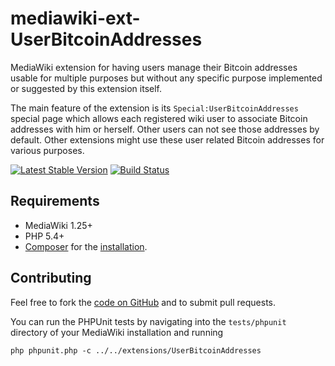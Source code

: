 # mediawiki-ext-UserBitcoinAddresses
MediaWiki extension for having users manage their Bitcoin addresses usable for multiple purposes but 
without any specific purpose implemented or suggested by this extension itself.

The main feature of the extension is its `Special:UserBitcoinAddresses` special page which allows 
each registered wiki user to associate Bitcoin addresses with him or herself. Other users can not
see those addresses by default. Other extensions might use these user related Bitcoin addresses
for various purposes.

[![Latest Stable Version](https://poser.pugx.org/mediawiki/user-bitcoin-addresses/version.png)](https://packagist.org/packages/mediawiki/user-bitcoin-addresses)
[![Build Status](https://travis-ci.org/DanweDE/mediawiki-ext-UserBitcoinAddresses.svg?branch=master)](https://travis-ci.org/DanweDE/mediawiki-ext-UserBitcoinAddresses)

## Requirements

* MediaWiki 1.25+
* PHP 5.4+
* [Composer](https://getcomposer.org/) for the [installation](docs/INSTALL.md).

## Contributing

Feel free to fork the [code on GitHub](https://github.com/DanweDE/mediawiki-ext-UserBitcoinAddresses) 
and to submit pull requests.

You can run the PHPUnit tests by navigating into the `tests/phpunit` directory of your MediaWiki
installation and running

    php phpunit.php -c ../../extensions/UserBitcoinAddresses
